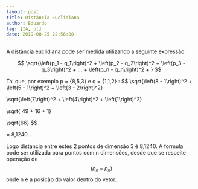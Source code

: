 ```yaml
---
layout: post
title: Distância Euclidiana
author: Eduardo
tag: [IA, pt]
date: 2019-08-25 22:56:00
---
```


A distância euclidiana pode ser medida utilizando a seguinte expressão:

$$
\sqrt{\left(p_1 - q_1\right)^2 + \left(p_2 - q_2\right)^2 + \left(p_3 - q_3\right)^2 + ... + \left(p_n - q_n\right)^2 + }
$$

Tal que, por exemplo p = {8,5,3} e q = {1,1,2} :
$$
\sqrt{\left(8 - 1\right)^2 + \left(5 - 1\right)^2 + \left(3 - 2\right)^2}

\sqrt{\left(7\right)^2 + \left(4\right)^2 + \left(1\right)^2}

\sqrt{ 49 + 16 + 1}

\sqrt{66}
$$

= 8,1240...


Logo distancia entre estes 2 pontos de dimensão 3 é 8,1240.
A formula pode ser utilizada para pontos com n dimensões, desde que se respeite operação de $$(p_n - p_n)$$ onde n é a posição do valor dentro do vetor.